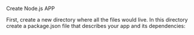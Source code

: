 
Create Node.js APP 

First, create a new directory where all the files would live. In this directory create a package.json file that describes your app and its dependencies:
